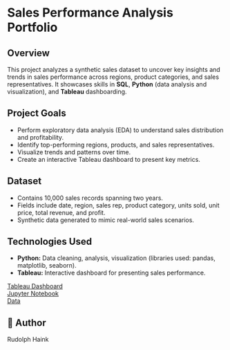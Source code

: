 # Sales Performance Analysis Portfolio

## Overview
This project analyzes a synthetic sales dataset to uncover key insights and trends in sales performance across regions, product categories, and sales representatives. It showcases skills in **SQL**, **Python** (data analysis and visualization), and **Tableau** dashboarding.

## Project Goals
- Perform exploratory data analysis (EDA) to understand sales distribution and profitability.
- Identify top-performing regions, products, and sales representatives.
- Visualize trends and patterns over time.
- Create an interactive Tableau dashboard to present key metrics.

## Dataset
- Contains 10,000 sales records spanning two years.
- Fields include date, region, sales rep, product category, units sold, unit price, total revenue, and profit.
- Synthetic data generated to mimic real-world sales scenarios.

## Technologies Used
- **Python:** Data cleaning, analysis, visualization (libraries used: pandas, matplotlib, seaborn).
- **Tableau:** Interactive dashboard for presenting sales performance.

[Tableau Dashboard](https://public.tableau.com/app/profile/rudolph.haink/viz/SalesDataPortfolio_17507677939160/Dashboard1)  
[Jupyter Notebook](https://github.com/rudolphhaink/Sales-Analysis-Portfolio/tree/main#:~:text=sales%2Danalysis%2Dportfolio.ipynb)  
[Data](https://github.com/rudolphhaink/Sales-Analysis-Portfolio/tree/main#:~:text=19%20hours%20ago-,sales_data.csv,-Add%20files%20via)

## 👤 Author

Rudolph Haink
